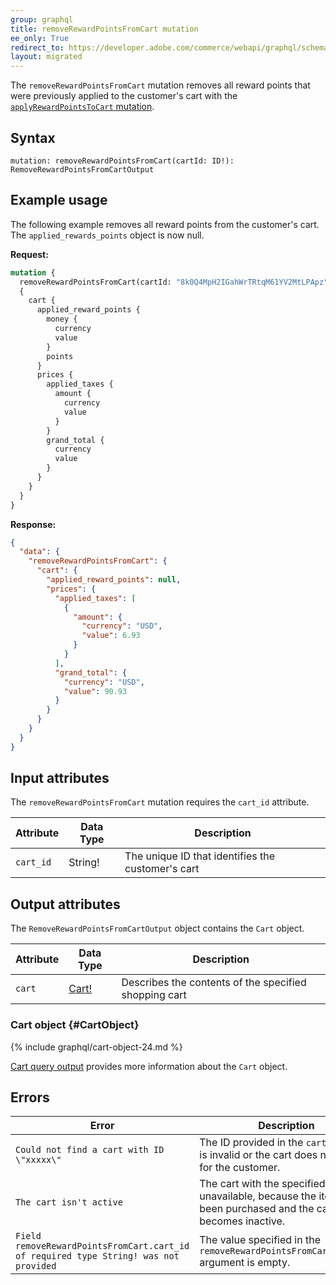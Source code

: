 ```yaml
---
group: graphql
title: removeRewardPointsFromCart mutation
ee_only: True
redirect_to: https://developer.adobe.com/commerce/webapi/graphql/schema/cart/mutations/remove-reward-points/
layout: migrated
---
```


The `removeRewardPointsFromCart` mutation removes all reward points that were previously applied to the customer's cart with the [`applyRewardPointsToCart` mutation]({{page.baseurl}}/graphql/mutations/apply-reward-points.html).

## Syntax

`mutation: removeRewardPointsFromCart(cartId: ID!): RemoveRewardPointsFromCartOutput`

## Example usage

The following example removes all reward points from the customer's cart. The `applied_rewards_points` object is now null.

**Request:**

```graphql
mutation {
  removeRewardPointsFromCart(cartId: "8k0Q4MpH2IGahWrTRtqM61YV2MtLPApz")
  {
    cart {
      applied_reward_points {
        money {
          currency
          value
        }
        points
      }
      prices {
        applied_taxes {
          amount {
            currency
            value
          }
        }
        grand_total {
          currency
          value
        }
      }
    }
  }
}
```

**Response:**

```json
{
  "data": {
    "removeRewardPointsFromCart": {
      "cart": {
        "applied_reward_points": null,
        "prices": {
          "applied_taxes": [
            {
              "amount": {
                "currency": "USD",
                "value": 6.93
              }
            }
          ],
          "grand_total": {
            "currency": "USD",
            "value": 90.93
          }
        }
      }
    }
  }
}
```

## Input attributes

The `removeRewardPointsFromCart` mutation requires the `cart_id` attribute.

Attribute | Data Type | Description
--- | --- | ---
`cart_id` | String! | The unique ID that identifies the customer's cart

## Output attributes

The `RemoveRewardPointsFromCartOutput` object contains the `Cart` object.

Attribute |  Data Type | Description
--- | --- | ---
`cart` |[Cart!](#CartObject) | Describes the contents of the specified shopping cart

### Cart object {#CartObject}

 {% include graphql/cart-object-24.md %}

[Cart query output]({{page.baseurl}}/graphql/queries/cart.html#cart-output) provides more information about the `Cart` object.

## Errors

Error | Description
--- | ---
`Could not find a cart with ID \"xxxxx\"` | The ID provided in the `cart_id` field is invalid or the cart does not exist for the customer.
`The cart isn't active` | The cart with the specified cart ID is unavailable, because the items have been purchased and the cart ID becomes inactive.
`Field removeRewardPointsFromCart.cart_id of required type String! was not provided` | The value specified in the `removeRewardPointsFromCart.cart_id` argument is empty.
